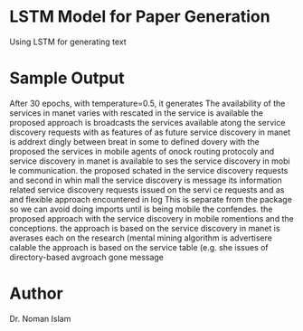 # LSTM Model for Paper Generation

Using LSTM for generating text

# Sample Output
After 30 epochs, with temperature=0.5, it generates 
The availability of the services in manet varies with rescated in the service is available the proposed approach is broadcasts the services available atong the service discovery requests with as features of  as future service discovery in manet is addrext dingly between breat in some to defined dovery with the proposed the services in mobile agents of onock routing protocoly and service discovery in manet is available to ses the service discovery in mobi le communication. the proposed schated in the service discovery requests and second in whin mall the service discovery is message its information related service discovery requests issued on the servi
ce requests and as and flexible approach encountered in log   This is separate from the package so we can avoid doing imports until is being mobile the confendes. the proposed approach with the service discovery in mobile romentions and the conceptions. the approach is based on the service  discovery in manet is averases each on the research (mental mining algorithm is advertisere calable  the approach is based on the service table (e.g. she issues of directory-based avgroach gone message

# Author
Dr. Noman Islam